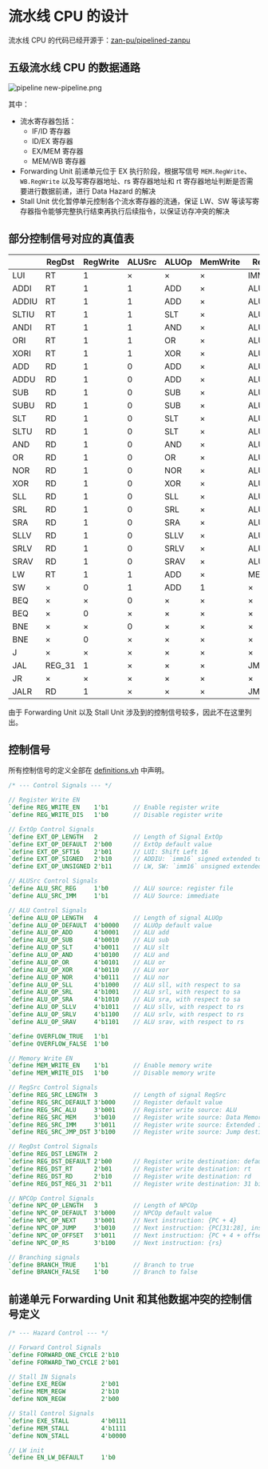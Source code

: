 # 流水线 CPU 的设计

流水线 CPU 的代码已经开源于：[zan-pu/pipelined-zanpu](https://github.com/zan-pu/pipelined-zanpu)

## 五级流水线 CPU 的数据通路

![pipeline new-pipeline.png](https://i.loli.net/2019/09/11/12y9m6sYFhKB74A.png)

其中：

- 流水寄存器包括：
  - IF/ID 寄存器
  - ID/EX 寄存器
  - EX/MEM 寄存器
  - MEM/WB 寄存器
- Forwarding Unit 前递单元位于 EX 执行阶段，根据写信号 `MEM.RegWrite`、`WB.RegWrite` 以及写寄存器地址、rs 寄存器地址和 rt 寄存器地址判断是否需要进行数据前递，进行 Data Hazard 的解决
- Stall Unit 优化暂停单元控制各个流水寄存器的流通，保证 LW、SW 等读写寄存器指令能够完整执行结束再执行后续指令，以保证访存冲突的解决

## 部分控制信号对应的真值表

|       | RegDst | RegWrite | ALUSrc | ALUOp | MemWrite | RegSrc  | ExtOp    | NPCOp | Zero |
|-------|--------|----------|--------|-------|----------|---------|----------|-------|------|
| LUI   | RT     | 1        | ×      | ×     | ×        | IMM     | SFT16    | NEXT  | ×    |
| ADDI  | RT     | 1        | 1      | ADD   | ×        | ALU     | SIGNED   | NEXT  | ×    |
| ADDIU | RT     | 1        | 1      | ADD   | ×        | ALU     | SIGNED   | NEXT  | ×    |
| SLTIU | RT     | 1        | 1      | SLT   | ×        | ALU     | SIGNED   | NEXT  | ×    |
| ANDI  | RT     | 1        | 1      | AND   | ×        | ALU     | UNSIGNED | NEXT  | ×    |
| ORI   | RT     | 1        | 1      | OR    | ×        | ALU     | UNSIGNED | NEXT  | ×    |
| XORI  | RT     | 1        | 1      | XOR   | ×        | ALU     | UNSIGNED | NEXT  | ×    |
| ADD   | RD     | 1        | 0      | ADD   | ×        | ALU     | ×        | NEXT  | ×    |
| ADDU  | RD     | 1        | 0      | ADD   | ×        | ALU     | ×        | NEXT  | ×    |
| SUB   | RD     | 1        | 0      | SUB   | ×        | ALU     | ×        | NEXT  | ×    |
| SUBU  | RD     | 1        | 0      | SUB   | ×        | ALU     | ×        | NEXT  | ×    |
| SLT   | RD     | 1        | 0      | SLT   | ×        | ALU     | ×        | NEXT  | ×    |
| SLTU  | RD     | 1        | 0      | SLT   | ×        | ALU     | ×        | NEXT  | ×    |
| AND   | RD     | 1        | 0      | AND   | ×        | ALU     | ×        | NEXT  | ×    |
| OR    | RD     | 1        | 0      | OR    | ×        | ALU     | ×        | NEXT  | ×    |
| NOR   | RD     | 1        | 0      | NOR   | ×        | ALU     | ×        | NEXT  | ×    |
| XOR   | RD     | 1        | 0      | XOR   | ×        | ALU     | ×        | NEXT  | ×    |
| SLL   | RD     | 1        | 0      | SLL   | ×        | ALU     | ×        | NEXT  | ×    |
| SRL   | RD     | 1        | 0      | SRL   | ×        | ALU     | ×        | NEXT  | ×    |
| SRA   | RD     | 1        | 0      | SRA   | ×        | ALU     | ×        | NEXT  | ×    |
| SLLV  | RD     | 1        | 0      | SLLV  | ×        | ALU     | ×        | NEXT  | ×    |
| SRLV  | RD     | 1        | 0      | SRLV  | ×        | ALU     | ×        | NEXT  | ×    |
| SRAV  | RD     | 1        | 0      | SRAV  | ×        | ALU     | ×        | NEXT  | ×    |
| LW    | RT     | 1        | 1      | ADD   | ×        | MEM     | UNSIGNED | NEXT  | ×    |
| SW    | ×      | 0        | 1      | ADD   | 1        | ×       | UNSIGNED | NEXT  | ×    |
| BEQ   | ×      | ×        | 0      | ×     | ×        | ×       | ×        | NEXT  | 0    |
| BEQ   | ×      | 0        | ×      | ×     | ×        | ×       | OFFSET   | 1     |      |
| BNE   | ×      | ×        | 0      | ×     | ×        | ×       | ×        | NEXT  | 1    |
| BNE   | ×      | 0        | ×      | ×     | ×        | ×       | OFFSET   | 0     |      |
| J     | ×      | ×        | ×      | ×     | ×        | ×       | ×        | JUMP  | ×    |
| JAL   | REG_31 | 1        | ×      | ×     | ×        | JMP_DST | ×        | JUMP  | ×    |
| JR    | ×      | ×        | ×      | ×     | ×        | ×       | ×        | RS    | ×    |
| JALR  | RD     | 1        | ×      | ×     | ×        | JMP_DST | ×        | RS    | ×    |

由于 Forwarding Unit 以及 Stall Unit 涉及到的控制信号较多，因此不在这里列出。

## 控制信号

所有控制信号的定义全部在 [definitions.vh](https://github.com/zan-pu/pipelined-zanpu/blob/master/pipelined-zanpu.srcs/sources_1/new/definitions.vh) 中声明。

```verilog
/* --- Control Signals --- */

// Register Write EN
`define REG_WRITE_EN    1'b1       // Enable register write
`define REG_WRITE_DIS   1'b0       // Disable register write

// ExtOp Control Signals
`define EXT_OP_LENGTH   2          // Length of Signal ExtOp
`define EXT_OP_DEFAULT  2'b00      // ExtOp default value
`define EXT_OP_SFT16    2'b01      // LUI: Shift Left 16
`define EXT_OP_SIGNED   2'b10      // ADDIU: `imm16` signed extended to 32 bit
`define EXT_OP_UNSIGNED 2'b11      // LW, SW: `imm16` unsigned extended to 32 bit

// ALUSrc Control Signals
`define ALU_SRC_REG     1'b0       // ALU source: register file
`define ALU_SRC_IMM     1'b1       // ALU Source: immediate

// ALU Control Signals
`define ALU_OP_LENGTH   4          // Length of signal ALUOp
`define ALU_OP_DEFAULT  4'b0000    // ALUOp default value
`define ALU_OP_ADD      4'b0001    // ALU add
`define ALU_OP_SUB      4'b0010    // ALU sub
`define ALU_OP_SLT      4'b0011    // ALU slt
`define ALU_OP_AND      4'b0100    // ALU and
`define ALU_OP_OR       4'b0101    // ALU or
`define ALU_OP_XOR      4'b0110    // ALU xor
`define ALU_OP_NOR      4'b0111    // ALU nor
`define ALU_OP_SLL      4'b1000    // ALU sll, with respect to sa
`define ALU_OP_SRL      4'b1001    // ALU srl, with respect to sa
`define ALU_OP_SRA      4'b1010    // ALU sra, with respect to sa
`define ALU_OP_SLLV     4'b1011    // ALU sllv, with respect to rs
`define ALU_OP_SRLV     4'b1100    // ALU srlv, with respect to rs
`define ALU_OP_SRAV     4'b1101    // ALU srav, with respect to rs

`define OVERFLOW_TRUE   1'b1
`define OVERFLOW_FALSE  1'b0

// Memory Write EN
`define MEM_WRITE_EN    1'b1       // Enable memory write
`define MEM_WRITE_DIS   1'b0       // Disable memory write

// RegSrc Control Signals
`define REG_SRC_LENGTH  3          // Length of signal RegSrc
`define REG_SRC_DEFAULT 3'b000     // Register default value
`define REG_SRC_ALU     3'b001     // Register write source: ALU
`define REG_SRC_MEM     3'b010     // Register write source: Data Memory
`define REG_SRC_IMM     3'b011     // Register write source: Extended immediate
`define REG_SRC_JMP_DST 3'b100     // Register write source: Jump destination

// RegDst Control Signals
`define REG_DST_LENGTH  2
`define REG_DST_DEFAULT 2'b00      // Register write destination: default
`define REG_DST_RT      2'b01      // Register write destination: rt
`define REG_DST_RD      2'b10      // Register write destination: rd
`define REG_DST_REG_31  2'b11      // Register write destination: 31 bit gpr

// NPCOp Control Signals
`define NPC_OP_LENGTH   3          // Length of NPCOp
`define NPC_OP_DEFAULT  3'b000     // NPCOp default value
`define NPC_OP_NEXT     3'b001     // Next instruction: {PC + 4}
`define NPC_OP_JUMP     3'b010     // Next instruction: {PC[31:28], instr_index, 2'b00}
`define NPC_OP_OFFSET   3'b011     // Next instruction: {PC + 4 + offset}
`define NPC_OP_RS       3'b100     // Next instruction: {rs}

// Branching signals
`define BRANCH_TRUE     1'b1       // Branch to true
`define BRANCH_FALSE    1'b0       // Branch to false
```

## 前递单元 Forwarding Unit 和其他数据冲突的控制信号定义

```verilog
/* --- Hazard Control --- */

// Forward Control Signals
`define FORWARD_ONE_CYCLE 2'b10
`define FORWARD_TWO_CYCLE 2'b01

// Stall IN Signals
`define EXE_REGW          2'b01
`define MEM_REGW          2'b10
`define NON_REGW          2'b00

// Stall Control Signals
`define EXE_STALL         4'b0111
`define MEM_STALL         4'b1111
`define NON_STALL         4'b0000

// LW init
`define EN_LW_DEFAULT     1'b0
```
